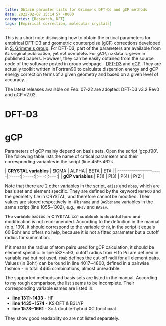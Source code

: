 ```yaml
---
title: Obtain paramter lists for Grimme's DFT-D3 and gCP methods
date: 2022-02-07 15:14:57 +0000
categories: [Research, DFT]
tags: [Empirical correction, molecular crystals]
---
```


This is a short note discussing how to obtain the critical parameters for empirical DFT-D3 and geometric counterpoise (gCP) corrections developed in [S. Grimme's group](https://www.chemie.uni-bonn.de/pctc/mulliken-center/grimme/welcome). For DFT-D3, part of the parameters are available from its original publication, yet not complete. For gCP, no data is given in published papers. However, they can be easily obtained from the source code of the software posted in group webpage - [DFT-D3](https://www.chemie.uni-bonn.de/pctc/mulliken-center/software/dft-d3/dft-d3) and [gCP](https://www.chemie.uni-bonn.de/pctc/mulliken-center/software/gcp). They are actually toolkit written in Fortran90 to calculate dispersion energy and gCP energy correction terms of a given geometry and based on a given level of accuracy. 

The latest releases available on Feb. 07-22 are adopted: DFT-D3 v3.2 Rev0 and gCP v2.02. 

# DFT-D3


# gCP

Parameters of gCP mainly depend on basis sets. Open the script 'gcp.f90'. The following table lists the name of critical parameters and their corresponding variables in the script (line 459~462): 

| **CRYSTAL variables** | SIGMA | ALPHA | BETA | ETA  |
|:----------------------|:-----:|:-----:|:-- -:|:----:|
| **gCP variables**     | P(1)  | P(3)  | P(4) | P(2) |

Note that there are 2 other variables in the script, `emiss` and `nbas`, which are basis set and element specific. They are defined by the keyword `METHOD` and the geometry file in CRYSTAL, and therefore cannot be modified. Their values are stored respectively in `HFbsname` and `BASbsname` variables in the same script (line 1055~1302), e.g., `HFsv` and `BASsv`. 

The variable `RADIUS` in CRYSTAL `GCP` subblock is doubtful here and modification is not recommended. According to the definition in the manual (p.p. 139), it should correspond to the variable `thrR`, in the script it equals 60 Bohr and offers no help, because it is not a fitted parameter but a cutoff radius for summation. 

If it means the radius of atom pairs used for gCP calculation, it should be element specific. In line 582~593, cutoff radius from H to Pu are defined in variable `rad` but not used. `r0ab` defines the cut-off radii for all element pairs. Values (in Bohr) can be found in line 4017~4800, defined in a pairwise fashion - in total 4465 combinations, almost unreadable. 

The supported methods and basis sets are listed in the manual. According to my rough comparison, the list seems to be incomplete. Their corresponding variable names are listed in:

* **line 1311~1433** - HF  
* **line 1435~1574** - KS-DFT & B3LYP  
* **line 1578~1661** - 3c & double-hybrid XC functional  

They show good readability so are not listed separately. 
